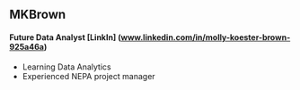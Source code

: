 ## MKBrown

#### Future Data Analyst [LinkIn] (www.linkedin.com/in/molly-koester-brown-925a46a)

- Learning Data Analytics
- Experienced NEPA project manager
